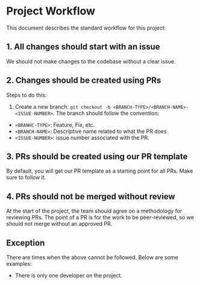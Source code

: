 # Project Workflow

This document describes the standard workflow for this project:

## 1. All changes should start with an issue

We should not make changes to the codebase without a clear issue.

## 2. Changes should be created using PRs

Steps to do this:

1. Create a new branch: `git checkout -b <BRANCH-TYPE>/<BRANCH-NAME>-<ISSUE-NUMBER>`. The branch should follow the convention:
  - `<BRANHC-TYPE>`: Feature, Fix, etc.
  - `<BRANCH-NAME>`: Descriptive name related to what the PR does
  - `<ISSUE-NUMBER>`: issue number associated with the PR. 

## 3. PRs should be created using our PR template

By default, you will get our PR template as a starting point for all PRs. Make sure to follow it.

## 4. PRs should not be merged without review

At the start of the project, the team should agree on a methodology for reviewing PRs. The point of a PR is for the work to be peer-reviewed, so we should not merge without an approved PR.

## Exception

There are times when the above cannot be followed. Below are some examples:

- There is only one developer on the project.
